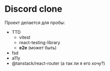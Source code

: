 # Discord clone

Проект делается для пробы:

- TTD
    - vitest
    - react-testing-library
    - **e2e** (может быть)
- fsd
- a11y
- @tanstack/react-router (а так ли я его хочу?)